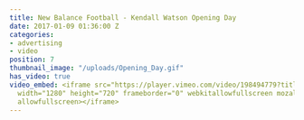 ```yaml
---
title: New Balance Football - Kendall Watson Opening Day
date: 2017-01-09 01:36:00 Z
categories:
- advertising
- video
position: 7
thumbnail_image: "/uploads/Opening_Day.gif"
has_video: true
video_embed: <iframe src="https://player.vimeo.com/video/198494779?title=0&byline=0&portrait=0"
  width="1280" height="720" frameborder="0" webkitallowfullscreen mozallowfullscreen
  allowfullscreen></iframe>
---
```


